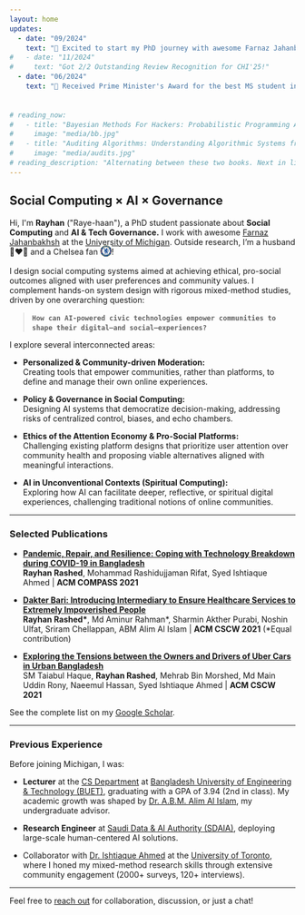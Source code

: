 ```yaml
---
layout: home
updates:
  - date: "09/2024"
    text: "📍 Excited to start my PhD journey with awesome Farnaz Jahanbakhsh!"
#   - date: "11/2024"
#     text: "Got 2/2 Outstanding Review Recognition for CHI'25!"
  - date: "06/2024"
    text: "🏅 Received Prime Minister's Award for the best MS student in the ICT sector in Bangladesh [here]"


# reading_now:
#   - title: "Bayesian Methods For Hackers: Probabilistic Programming And Bayesian Inference"
#     image: "media/bb.jpg"
#   - title: "Auditing Algorithms: Understanding Algorithmic Systems from the Outside In"
#     image: "media/audits.jpg"
# reading_description: "Alternating between these two books. Next in line: <strong>Causal Inference: What If </strong> by Miguel Angel Hernán"
---
```


<h2 class="responsive-heading">Social Computing × AI × Governance</h2>

Hi, I'm **Rayhan** ("Raye-haan"), a PhD student passionate about **Social Computing** and **AI & Tech Governance.** I work with awesome [Farnaz Jahanbakhsh](https://people.csail.mit.edu/farnazj/) at the [University of Michigan](https://www.umich.edu). Outside research, I’m a husband 👨‍❤️‍👩 and a Chelsea fan <img src="media/Chelsea_FC.png" alt="Chelsea FC" style="width:20px;height:20px;vertical-align:middle;transform:translate(0%, -13%);;">!

I design social computing systems aimed at achieving ethical, pro-social outcomes aligned with user preferences and community values. I complement hands-on system design with rigorous mixed-method studies, driven by one overarching question:

>**```How can AI-powered civic technologies empower communities to shape their digital—and social—experiences?```**

I explore several interconnected areas:

- **Personalized & Community-driven Moderation:**  
  Creating tools that empower communities, rather than platforms, to define and manage their own online experiences.

- **Policy & Governance in Social Computing:**  
  Designing AI systems that democratize decision-making, addressing risks of centralized control, biases, and echo chambers.

- **Ethics of the Attention Economy & Pro-Social Platforms:**  
  Challenging existing platform designs that prioritize user attention over community health and proposing viable alternatives aligned with meaningful interactions.

- **AI in Unconventional Contexts (Spiritual Computing):**  
  Exploring how AI can facilitate deeper, reflective, or spiritual digital experiences, challenging traditional notions of online communities.

---

### Selected Publications

- **[Pandemic, Repair, and Resilience: Coping with Technology Breakdown during COVID-19 in Bangladesh](/content/papers/pandemic_repair.pdf)**  
  **Rayhan Rashed**, Mohammad Rashidujjaman Rifat, Syed Ishtiaque Ahmed | **ACM COMPASS 2021**

- **[Dakter Bari: Introducing Intermediary to Ensure Healthcare Services to Extremely Impoverished People](/content/papers/dakter_bari.pdf)**  
  **Rayhan Rashed\***, Md Aminur Rahman\*, Sharmin Akther Purabi, Noshin Ulfat, Sriram Chellappan, ABM Alim Al Islam | **ACM CSCW 2021** (*Equal contribution)

- **[Exploring the Tensions between the Owners and Drivers of Uber Cars in Urban Bangladesh](/content/papers/uber.pdf)**  
  SM Taiabul Haque, **Rayhan Rashed**, Mehrab Bin Morshed, Md Main Uddin Rony, Naeemul Hassan, Syed Ishtiaque Ahmed | **ACM CSCW 2021**

See the complete list on my [Google Scholar](https://scholar.google.com/citations?user=6O9kQYAAAAAJ).

---

### Previous Experience

Before joining Michigan, I was:

- **Lecturer** at the [CS Department](https://cse.buet.ac.bd/) at [Bangladesh University of Engineering & Technology (BUET)](https://www.buet.ac.bd/), graduating with a GPA of 3.94 (2nd in class). My academic growth was shaped by [Dr. A.B.M. Alim Al Islam](https://sites.google.com/site/abmalimalislam/publications), my undergraduate advisor.

- **Research Engineer** at [Saudi Data & AI Authority (SDAIA)](https://sdaia.gov.sa/), deploying large-scale human-centered AI solutions.

- Collaborator with [Dr. Ishtiaque Ahmed](http://ishtiaque.net) at the [University of Toronto](http://cs.toronto.edu/), where I honed my mixed-method research skills through extensive community engagement (2000+ surveys, 120+ interviews).

---

Feel free to [reach out](mailto:rayrash@umich.edu) for collaboration, discussion, or just a chat!
